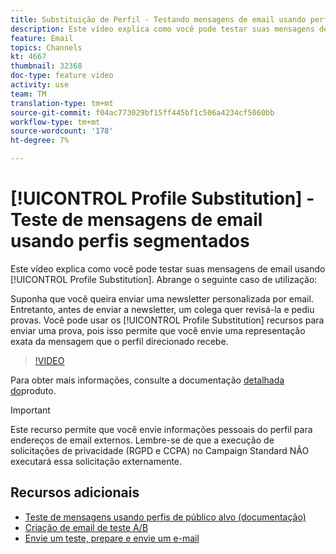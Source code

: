 ```yaml
---
title: Substituição de Perfil - Testando mensagens de email usando perfis direcionados
description: Este vídeo explica como você pode testar suas mensagens de email usando o recurso de substituição de perfil.
feature: Email
topics: Channels
kt: 4667
thumbnail: 32368
doc-type: feature video
activity: use
team: TM
translation-type: tm+mt
source-git-commit: f04ac773029bf15ff445bf1c506a4234cf5060bb
workflow-type: tm+mt
source-wordcount: '178'
ht-degree: 7%

---
```



# [!UICONTROL Profile Substitution] - Teste de mensagens de email usando perfis segmentados

Este vídeo explica como você pode testar suas mensagens de email usando [!UICONTROL Profile Substitution]. Abrange o seguinte caso de utilização:

Suponha que você queira enviar uma newsletter personalizada por email. Entretanto, antes de enviar a newsletter, um colega quer revisá-la e pediu provas. Você pode usar os [!UICONTROL Profile Substitution] recursos para enviar uma prova, pois isso permite que você envie uma representação exata da mensagem que o perfil direcionado recebe.

>[!VIDEO](https://video.tv.adobe.com/v/32368?quality=12)

Para obter mais informações, consulte a documentação [detalhada do](https://docs.adobe.com/content/help/en/campaign-standard/using/testing-and-sending/preparing-and-testing-messages/testing-messages-using-target.html)produto.

>[!IMPORTANT]
>
>Este recurso permite que você envie informações pessoais do perfil para endereços de email externos. Lembre-se de que a execução de solicitações de privacidade (RGPD e CCPA) no Campaign Standard NÃO executará essa solicitação externamente.

## Recursos adicionais

* [Teste de mensagens usando perfis de público alvo (documentação)](https://docs.adobe.com/content/help/en/campaign-standard/using/testing-and-sending/preparing-and-testing-messages/testing-messages-using-target.html)
* [Criação de email de teste A/B](/help/communication-channels/email/a-b-testing.md)
* [Envie um teste, prepare e envie um e-mail](/help/communication-channels/email/sending-test-preparing-sending-email.md)
